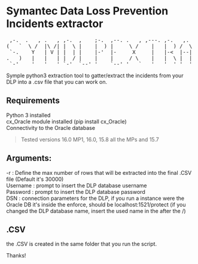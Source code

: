# Symantec Data Loss Prevention Incidents extractor

<pre>
 ,-.  .   , .   , ,-.  ,    ;-.  ,--. .   , ,---. ,-.   ,.   ,-. ,---.  ,-.  ,-.  
(   `  \ /  |\ /| |  \ |    |  ) |     \ /    |   |  ) /  \ /      |   /   \ |  ) 
 `-.    Y   | V | |  | |    |-'  |-     X     |   |-<  |--| |      |   |   | |-<  
.   )   |   |   | |  / |    |    |     / \    |   |  \ |  | \      |   \   / |  \ 
 `-'    '   '   ' `-'  `--' '    `--' '   `   '   '  ' '  '  `-'   '    `-'  '  '  By: Newton </pre>

Symple python3 extraction tool to gatter/extract the incidents from your DLP into a .csv file that you can work on.

## Requirements

Python 3 installed</br>
cx_Oracle module installed (pip install cx_Oracle)</br>
Connectivity to the Oracle database</br>

> Tested versions 16.0 MP1, 16.0, 15.8 all the MPs and 15.7


## Arguments:
-r : Define the max number of rows that will be extracted into the final .CSV file (Default it's 30000) </br>
Username : prompt to insert the DLP database username </br>
Password : prompt to insert the DLP database password </br>
DSN : connection parameters for the DLP, if you run a instance were the Oracle DB it's inside the enforce, should be localhost:1521/protect (if you changed the DLP database name, insert the used name in the after the /) </br>


## .CSV

the .CSV is created in the same folder that you run the script.

Thanks!



